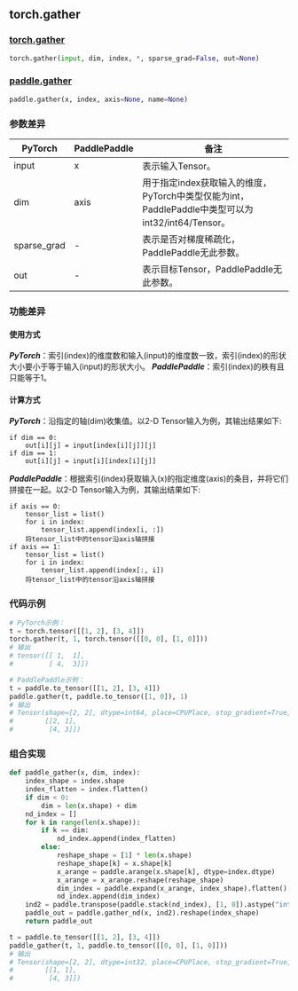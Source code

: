 ## torch.gather
### [torch.gather](https://pytorch.org/docs/stable/generated/torch.gather.html?highlight=gather#torch.gather)

```python
torch.gather(input, dim, index, *, sparse_grad=False, out=None)
```

### [paddle.gather](https://www.paddlepaddle.org.cn/documentation/docs/zh/api/paddle/gather_cn.html#gather)

```python
paddle.gather(x, index, axis=None, name=None)
```

### 参数差异
| PyTorch       | PaddlePaddle | 备注                                                   |
| ------------- | ------------ | ------------------------------------------------------ |
| input          | x        | 表示输入Tensor。                                     |
| dim        | axis            | 用于指定index获取输入的维度，PyTorch中类型仅能为int，PaddlePaddle中类型可以为int32/int64/Tensor。                   |
| sparse_grad        | -            | 表示是否对梯度稀疏化，PaddlePaddle无此参数。                   |
| out        | -            | 表示目标Tensor，PaddlePaddle无此参数。                   |

### 功能差异
#### 使用方式
***PyTorch***：索引(index)的维度数和输入(input)的维度数一致，索引(index)的形状大小要小于等于输入(input)的形状大小。
***PaddlePaddle***：索引(index)的秩有且只能等于1。

#### 计算方式
***PyTorch***：沿指定的轴(dim)收集值。以2-D Tensor输入为例，其输出结果如下:
```
if dim == 0:
    out[i][j] = input[index[i][j]][j]
if dim == 1:
    out[i][j] = input[i][index[i][j]]
```
***PaddlePaddle***：根据索引(index)获取输入(x)的指定维度(axis)的条目，并将它们拼接在一起。以2-D Tensor输入为例，其输出结果如下:
```
if axis == 0:
    tensor_list = list()
    for i in index:
        tensor_list.append(index[i, :])
    将tensor_list中的tensor沿axis轴拼接
if axis == 1:
    tensor_list = list()
    for i in index:
        tensor_list.append(index[:, i])
    将tensor_list中的tensor沿axis轴拼接
```

### 代码示例

``` python
# PyTorch示例：
t = torch.tensor([[1, 2], [3, 4]])
torch.gather(t, 1, torch.tensor([[0, 0], [1, 0]]))
# 输出
# tensor([[ 1,  1],
#         [ 4,  3]])
```

``` python
# PaddlePaddle示例：
t = paddle.to_tensor([[1, 2], [3, 4]])
paddle.gather(t, paddle.to_tensor([1, 0]), 1)
# 输出
# Tensor(shape=[2, 2], dtype=int64, place=CPUPlace, stop_gradient=True,
#        [[2, 1],
#         [4, 3]])
```

### 组合实现

```python
def paddle_gather(x, dim, index):
    index_shape = index.shape
    index_flatten = index.flatten()
    if dim < 0:
        dim = len(x.shape) + dim
    nd_index = []
    for k in range(len(x.shape)):
        if k == dim:
            nd_index.append(index_flatten)
        else:
            reshape_shape = [1] * len(x.shape)
            reshape_shape[k] = x.shape[k]
            x_arange = paddle.arange(x.shape[k], dtype=index.dtype)
            x_arange = x_arange.reshape(reshape_shape)
            dim_index = paddle.expand(x_arange, index_shape).flatten()
            nd_index.append(dim_index)
    ind2 = paddle.transpose(paddle.stack(nd_index), [1, 0]).astype("int64")
    paddle_out = paddle.gather_nd(x, ind2).reshape(index_shape)
    return paddle_out

t = paddle.to_tensor([[1, 2], [3, 4]])
paddle_gather(t, 1, paddle.to_tensor([[0, 0], [1, 0]]))
# 输出
# Tensor(shape=[2, 2], dtype=int32, place=CPUPlace, stop_gradient=True,
#        [[1, 1],
#         [4, 3]])
```
